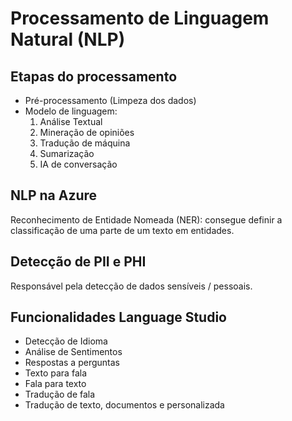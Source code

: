 # Processamento de Linguagem Natural (NLP)
## Etapas do processamento
- Pré-processamento (Limpeza dos dados)
- Modelo de linguagem:
    1. Análise Textual
    2. Mineração de opiniões
    3. Tradução de máquina
    4. Sumarização
    5. IA de conversação
## NLP na Azure
Reconhecimento de Entidade Nomeada (NER): consegue definir a classificação de uma parte de um texto em entidades.
## Detecção de PII e PHI
Responsável pela detecção de dados sensíveis / pessoais.
## Funcionalidades Language Studio
- Detecção de Idioma
- Análise de Sentimentos
- Respostas a perguntas
- Texto para fala
- Fala para texto
- Tradução de fala
- Tradução de texto, documentos e personalizada
